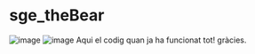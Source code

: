# sge_theBear
![image](https://github.com/user-attachments/assets/9297e64e-136a-4cca-bd68-c41833a6108e)
![image](https://github.com/user-attachments/assets/c6fbfe5e-36be-43d7-b846-0626ac1b96ef)
Aqui el codig quan ja ha funcionat tot! gràcies.
